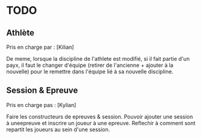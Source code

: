 # TODO

## Athlète

Pris en charge par : [Kilian]

De meme, lorsque la discipline de l'athlete est modifié, si il fait partie d'un payx, il faut le changer d'équipe (retirer de l'ancienne + ajouter à la nouvelle) pour 
le remettre dans l'équipe lié à sa nouvelle discipline.

## Session & Epreuve

Pris en charge pas : [Kylian]

Faire les constructeurs de epreuves & session. Pouvoir ajouter une session à uneepreuve et inscrire un joueur à une epreuve.
Reflechir à comment sont repartit les joueurs au sein d'une session. 
 
